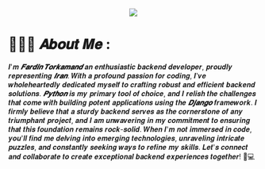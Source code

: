 <h1 align="center">
  <a href="https://git.io/typing-svg">
    <img src="https://readme-typing-svg.herokuapp.com/?lines=Hello,+There!+👋;I'm+Fardin+Torkamand...;A+Back-end+developer;Nice+to+meet+you!&center=true&size=30&color=821FF7&background=FFFFFF00">
  </a>
</h1>

# 👨🏻‍💻 𝑨𝒃𝒐𝒖𝒕 𝑴𝒆 :
𝑰'𝒎 __*𝑭𝒂𝒓𝒅𝒊𝒏 𝑻𝒐𝒓𝒌𝒂𝒎𝒂𝒏𝒅*__ 𝒂𝒏 𝒆𝒏𝒕𝒉𝒖𝒔𝒊𝒂𝒔𝒕𝒊𝒄 𝒃𝒂𝒄𝒌𝒆𝒏𝒅 𝒅𝒆𝒗𝒆𝒍𝒐𝒑𝒆𝒓, 𝒑𝒓𝒐𝒖𝒅𝒍𝒚 𝒓𝒆𝒑𝒓𝒆𝒔𝒆𝒏𝒕𝒊𝒏𝒈 __*𝑰𝒓𝒂𝒏*__. 𝑾𝒊𝒕𝒉 𝒂 𝒑𝒓𝒐𝒇𝒐𝒖𝒏𝒅 𝒑𝒂𝒔𝒔𝒊𝒐𝒏 𝒇𝒐𝒓 𝒄𝒐𝒅𝒊𝒏𝒈, 𝑰'𝒗𝒆 𝒘𝒉𝒐𝒍𝒆𝒉𝒆𝒂𝒓𝒕𝒆𝒅𝒍𝒚 𝒅𝒆𝒅𝒊𝒄𝒂𝒕𝒆𝒅 𝒎𝒚𝒔𝒆𝒍𝒇 𝒕𝒐 𝒄𝒓𝒂𝒇𝒕𝒊𝒏𝒈 𝒓𝒐𝒃𝒖𝒔𝒕 𝒂𝒏𝒅 𝒆𝒇𝒇𝒊𝒄𝒊𝒆𝒏𝒕 𝒃𝒂𝒄𝒌𝒆𝒏𝒅 𝒔𝒐𝒍𝒖𝒕𝒊𝒐𝒏𝒔. __*𝑷𝒚𝒕𝒉𝒐𝒏*__ 𝒊𝒔 𝒎𝒚 𝒑𝒓𝒊𝒎𝒂𝒓𝒚 𝒕𝒐𝒐𝒍 𝒐𝒇 𝒄𝒉𝒐𝒊𝒄𝒆, 𝒂𝒏𝒅 𝑰 𝒓𝒆𝒍𝒊𝒔𝒉 𝒕𝒉𝒆 𝒄𝒉𝒂𝒍𝒍𝒆𝒏𝒈𝒆𝒔 𝒕𝒉𝒂𝒕 𝒄𝒐𝒎𝒆 𝒘𝒊𝒕𝒉 𝒃𝒖𝒊𝒍𝒅𝒊𝒏𝒈 𝒑𝒐𝒕𝒆𝒏𝒕 𝒂𝒑𝒑𝒍𝒊𝒄𝒂𝒕𝒊𝒐𝒏𝒔 𝒖𝒔𝒊𝒏𝒈 𝒕𝒉𝒆 __*𝑫𝒋𝒂𝒏𝒈𝒐*__ 𝒇𝒓𝒂𝒎𝒆𝒘𝒐𝒓𝒌.  𝑰 𝒇𝒊𝒓𝒎𝒍𝒚 𝒃𝒆𝒍𝒊𝒆𝒗𝒆 𝒕𝒉𝒂𝒕 𝒂 𝒔𝒕𝒖𝒓𝒅𝒚 𝒃𝒂𝒄𝒌𝒆𝒏𝒅 𝒔𝒆𝒓𝒗𝒆𝒔 𝒂𝒔 𝒕𝒉𝒆 𝒄𝒐𝒓𝒏𝒆𝒓𝒔𝒕𝒐𝒏𝒆 𝒐𝒇 𝒂𝒏𝒚 𝒕𝒓𝒊𝒖𝒎𝒑𝒉𝒂𝒏𝒕 𝒑𝒓𝒐𝒋𝒆𝒄𝒕, 𝒂𝒏𝒅 𝑰 𝒂𝒎 𝒖𝒏𝒘𝒂𝒗𝒆𝒓𝒊𝒏𝒈 𝒊𝒏 𝒎𝒚 𝒄𝒐𝒎𝒎𝒊𝒕𝒎𝒆𝒏𝒕 𝒕𝒐 𝒆𝒏𝒔𝒖𝒓𝒊𝒏𝒈 𝒕𝒉𝒂𝒕 𝒕𝒉𝒊𝒔 𝒇𝒐𝒖𝒏𝒅𝒂𝒕𝒊𝒐𝒏 𝒓𝒆𝒎𝒂𝒊𝒏𝒔 𝒓𝒐𝒄𝒌-𝒔𝒐𝒍𝒊𝒅. 𝑾𝒉𝒆𝒏 𝑰'𝒎 𝒏𝒐𝒕 𝒊𝒎𝒎𝒆𝒓𝒔𝒆𝒅 𝒊𝒏 𝒄𝒐𝒅𝒆, 𝒚𝒐𝒖'𝒍𝒍 𝒇𝒊𝒏𝒅 𝒎𝒆 𝒅𝒆𝒍𝒗𝒊𝒏𝒈 𝒊𝒏𝒕𝒐 𝒆𝒎𝒆𝒓𝒈𝒊𝒏𝒈 𝒕𝒆𝒄𝒉𝒏𝒐𝒍𝒐𝒈𝒊𝒆𝒔, 𝒖𝒏𝒓𝒂𝒗𝒆𝒍𝒊𝒏𝒈 𝒊𝒏𝒕𝒓𝒊𝒄𝒂𝒕𝒆 𝒑𝒖𝒛𝒛𝒍𝒆𝒔, 𝒂𝒏𝒅 𝒄𝒐𝒏𝒔𝒕𝒂𝒏𝒕𝒍𝒚 𝒔𝒆𝒆𝒌𝒊𝒏𝒈 𝒘𝒂𝒚𝒔 𝒕𝒐 𝒓𝒆𝒇𝒊𝒏𝒆 𝒎𝒚 𝒔𝒌𝒊𝒍𝒍𝒔.  𝑳𝒆𝒕'𝒔 𝒄𝒐𝒏𝒏𝒆𝒄𝒕 𝒂𝒏𝒅 𝒄𝒐𝒍𝒍𝒂𝒃𝒐𝒓𝒂𝒕𝒆 𝒕𝒐 𝒄𝒓𝒆𝒂𝒕𝒆 𝒆𝒙𝒄𝒆𝒑𝒕𝒊𝒐𝒏𝒂𝒍 𝒃𝒂𝒄𝒌𝒆𝒏𝒅 𝒆𝒙𝒑𝒆𝒓𝒊𝒆𝒏𝒄𝒆𝒔 𝒕𝒐𝒈𝒆𝒕𝒉𝒆𝒓! 🚀💻
